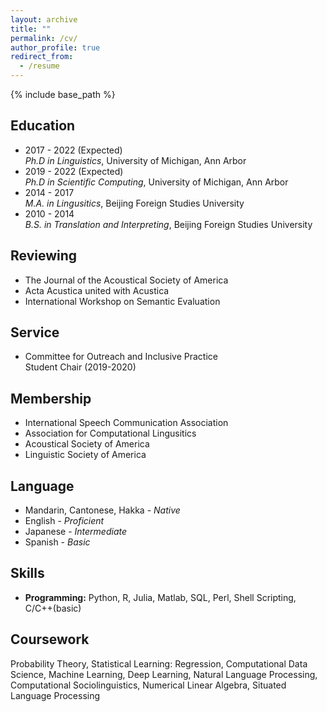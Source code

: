 ```yaml
---
layout: archive
title: ""
permalink: /cv/
author_profile: true
redirect_from:
  - /resume
---
```


{% include base_path %}

## Education
* 2017 - 2022 (Expected)  
  *Ph.D in Linguistics*, University of Michigan, Ann Arbor
* 2019 - 2022 (Expected)  
  *Ph.D in Scientific Computing*, University of Michigan, Ann Arbor
* 2014 - 2017  
  *M.A. in Lingusitics*, Beijing Foreign Studies University
* 2010 - 2014  
  *B.S. in Translation and Interpreting*, Beijing Foreign Studies University



## Reviewing
 * The Journal of the Acoustical Society of America  
 * Acta Acustica united with Acustica  
 * International Workshop on Semantic Evaluation  
 
## Service
 * Committee for Outreach and Inclusive Practice  
   Student Chair (2019-2020)  
   
   
## Membership
 * International Speech Communication Association  
 * Association for Computational Lingusitics  
 * Acoustical Society of America  
 * Linguistic Society of America  

   
## Language
* Mandarin, Cantonese, Hakka - *Native*    
* English - *Proficient*  
* Japanese - *Intermediate*  
* Spanish - *Basic*  


## Skills
* **Programming:**  Python, R, Julia, Matlab, SQL, Perl, Shell Scripting, C/C++(basic)

## Coursework
Probability Theory,  Statistical Learning:  Regression,  Computational Data Science,  Machine Learning, Deep Learning, Natural Language Processing, Computational Sociolinguistics, Numerical Linear Algebra, Situated Language Processing
